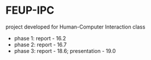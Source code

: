 # FEUP-IPC
project developed for Human-Computer Interaction class

- phase 1: report - 16.2
- phase 2: report - 16.7
- phase 3: report - 18.6; presentation - 19.0
